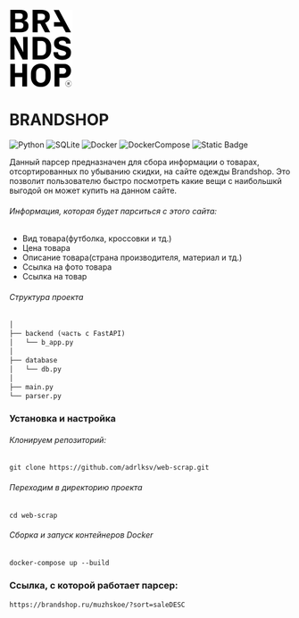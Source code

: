 ![Project Brandshop logo](images/Logo.png)
# BRANDSHOP

![Python](https://img.shields.io/badge/Python_3.10-blue?logo=python&logoColor=yellow)
![SQLite](https://img.shields.io/badge/SQLite-purple?logo=SQLite&logoColor=blue)
![Docker](https://img.shields.io/badge/Docker-grey?logo=Docker&logoColor=blue)
![DockerCompose](https://img.shields.io/badge/DockerCompose-blue)
![Static Badge](https://img.shields.io/badge/FastAPI-black?logo=FastAPI)







Данный парсер предназначен для сбора информации о товарах, отсортированных по убыванию скидки, на сайте одежды Brandshop. Это позволит пользователю быстро посмотреть какие вещи с наибольшкй выгодой он может купить на данном сайте.



###### Информация, которая будет парситься с этого сайта:
- Вид товара(футболка, кроссовки и тд.)
- Цена товара
- Описание товара(страна производителя, материал и тд.)
- Ссылка на фото товара
- Ссылка на товар


###### Структура проекта
    │
    ├── backend (часть с FastAPI)
    │   └── b_app.py
    │
    ├── database
    │   └── db.py
    │
    ├── main.py
    └── parser.py



### Установка и настройка
###### Клонируем репозиторий:
    git clone https://github.com/adrlksv/web-scrap.git

###### Переходим в директорию проекта 
    cd web-scrap

###### Сборка и запуск контейнеров Docker
    docker-compose up --build


### Ссылка, с которой работает парсер:
    https://brandshop.ru/muzhskoe/?sort=saleDESC